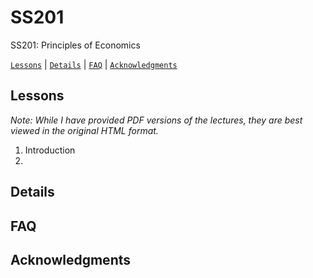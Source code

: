# SS201
SS201: Principles of Economics

[`Lessons`](#lessons) | [`Details`](#details) |
[`FAQ`](#faq) | [`Acknowledgments`](#acknowledgements)

## Lessons

*Note: While I have provided PDF versions of the lectures, they are best viewed 
in the original HTML format.*

1. Introduction 
2. 
## Details

## FAQ

## Acknowledgments
